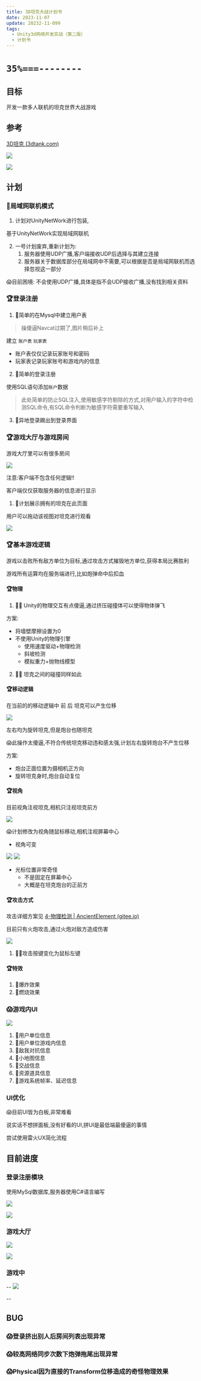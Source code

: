 ```yaml
---
title: 3D坦克大战计划书
date: 2023-11-07
update: 20232-11-099
tags:
  - Unity3d网络开发实战（第二版）
  - 计划书
---
```


# `35%===--------`

## 目标

开发一款多人联机的坦克世界大战游戏

## 参考

[3D坦克 (3dtank.com)](https://3dtank.com/play/)

![](/images/posts/Snipaste_2023-11-06_22-57-52.jpg)

![](/images/posts/Snipaste_2023-11-06_22-57-52%201.jpg)

## 计划

### 🚧局域网联机模式

1. 计划对UnityNetWork进行包装,

基于UnityNetWork实现局域网联机

2. 一号计划废弃,重新计划为:
	1. 服务器使用UDP广播,客户端接收UDP后选择与其建立连接
	2. 服务器关于数据库部分在局域网中不需要,可以根据是否是局域网联机而选择忽视这一部分

😱目前困境:  不会使用UDP广播,具体是指不会UDP接收广播,没有找到相关资料

### 🏆登录注册

1. 🔗简单的在Mysql中建立用户表

> 操傻逼Navcat过期了,图片稍后补上

建立 `账户表` `玩家表` 
- 账户表仅仅记录玩家账号和密码
- 玩家表记录玩家账号和游戏内的信息

2. 🔗简单的登录注册

使用SQL语句添加`账户`数据

> 此处简单的防止SQL注入,使用敏感字符剔除的方式,对用户输入的字符中检测SQL命令,有SQL命令判断为敏感字符需要重写输入

3. 🔗异地登录踢出到登录界面
### 🏆游戏大厅与游戏房间

游戏大厅里可以有很多房间

![](/images/posts/Pasted%20image%2020231107174741.png)

注意:客户端不包含任何逻辑!!

客户端仅仅获取服务器的信息进行显示

1. 🔗计划展示拥有的坦克在此页面

用户可以拖动该视图对坦克进行观看

![](/images/posts/Pasted%20image%2020231108163732.png)

### 🏆基本游戏逻辑

游戏以击败所有敌方单位为目标,通过攻击方式摧毁地方单位,获得本局比赛胜利

游戏所有运算均在服务端进行,比如炮弹命中后扣血

#### 🏆物理

1. 🔗😱 Unity的物理交互有点傻逼,通过挤压碰撞体可以使得物体弹飞

方案:

- 将墙壁摩擦设置为0
- 不使用Unity的物理引擎
	- 使用速度驱动+物理检测
	- 斜坡检测
	- 模拟重力+抛物线模型

2. 🔗😱 坦克之间的碰撞同样如此


#### 🏆移动逻辑

在当前的的移动逻辑中 前 后 坦克可以产生位移

![](/images/posts/Pasted%20image%2020231107181807.png)

左右均为旋转坦克,但是炮台也随坦克

😱此操作太傻逼,不符合传统坦克移动违和感太强,计划左右旋转炮台不产生位移

方案: 

- 炮台正面位置为摄相机正方向
- 旋转坦克身时,炮台自动复位



#### 🏆视角

目前视角注视坦克,相机只注视坦克前方

![](/images/posts/Pasted%20image%2020231107182431.png)

😱计划修改为视角随鼠标移动,相机注视屏幕中心

- 视角可变

![](_images/Pasted%20image%2020231108200037.png)
![](_images/Pasted%20image%2020231108200042.png)

- 光标位置非常奇怪
	- 不是固定在屏幕中心
	- 大概是在坦克炮台的正前方
#### 🏆攻击方式

攻击详细方案见 [4-物理检测 | AncientElement (gitee.io)](https://ancientelement.gitee.io/2023/10/29/unity/Unity3d%E7%BD%91%E7%BB%9C%E5%BC%80%E5%8F%91%E5%AE%9E%E6%88%98%EF%BC%88%E7%AC%AC%E4%BA%8C%E7%89%88%EF%BC%89/4-%E7%89%A9%E7%90%86%E6%A3%80%E6%B5%8B/)

目前只有火炮攻击,通过火炮对敌方造成伤害

![](/images/posts/Pasted%20image%2020231107182750.png)


1. 🔗😱攻击按键变化为鼠标左键
#### 🏆特效

1. 🔗爆炸效果
2. 🔗燃烧效果

### 😱游戏内UI

![](/images/posts/Pasted%20image%2020231107184948.png)
1. 🔗用户单位信息
2. 🔗用户单位游戏内信息
3. 🔗敌我对抗信息
4. 🔗小地图信息
5. 🔗交战信息
6. 🔗资源道具信息
7. 🔗游戏系统帧率、延迟信息
### UI优化

😱目前UI皆为白板,非常难看

说实话不想拼面板,没有好看的UI,拼UI是最低端最傻逼的事情

尝试使用雷火UX简化流程
## 目前进度 

### 登录注册模块

使用MySql数据库,服务器使用C#语言编写

![](/images/posts/Pasted%20image%2020231107174731.png)

![](/images/posts/Pasted%20image%2020231107174721.png)

### 游戏大厅

![](/images/posts/Pasted%20image%2020231107174741.png)

![](/images/posts/Pasted%20image%2020231107174745.png)

### 游戏中
--
![](/images/posts/Pasted%20image%2020231107174754.png)

--

## BUG

### 😱登录挤出别人后房间列表出现异常

### 😱较高网络同步次数下炮弹拖尾出现异常

### 😱Physical因为直接的Transform位移造成的奇怪物理效果
